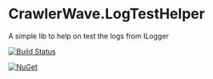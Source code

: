 # CrawlerWave.LogTestHelper
A simple lib to help on test the logs from ILogger

[![Build Status](https://afborgesdev.visualstudio.com/CrawlerWave.LogTestHelper/_apis/build/status/afborgesDev.CrawlerWave.LogTestHelper?branchName=master)](https://afborgesdev.visualstudio.com/CrawlerWave.LogTestHelper/_build/latest?definitionId=3&branchName=master)



[![NuGet](https://img.shields.io/nuget/v/CrawlerWave.LogTestHelper?maxAge=86400)](https://www.nuget.org/packages/CrawlerWave.LogTestHelper/)